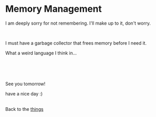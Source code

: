# Memory Management

I am deeply sorry for not remembering.
I'll make up to it, don't worry.

<br>

I must have a garbage collector that frees memory before I need it.

What a weird language I think in...

<br><br><br>

See you tomorrow!

have a nice day :)<br><br>

Back to the [things](../things)
